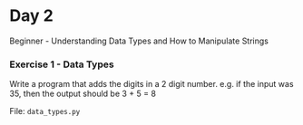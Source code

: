 # Day 2
Beginner - Understanding Data Types and How to Manipulate Strings

### Exercise 1 - Data Types
Write a program that adds the digits in a 2 digit number. e.g. if the input was 35, then the output should be 3 + 5 = 8

File: `data_types.py`